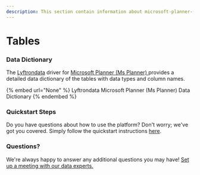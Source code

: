 ```yaml
---
description: This section contain information about microsoft-planner-(ms-planner) connector tables information
---
```


# Tables

### Data Dictionary

The [Lyftrondata](https://www.lyftrondata.com/) driver for [Microsoft Planner (Ms Planner)](None/)[ ](https://www.lyftrondata.com/integration/microsoft-planner-(ms-planner)/)provides a detailed data dictionary of the tables with data types and column names.

{% embed url="None" %}
Lyftrondata Microsoft Planner (Ms Planner) Data Dictionary
{% endembed %}

### Quickstart Steps

Do you have questions about how to use the platform? Don't worry; we've got you covered. Simply follow the quickstart instructions [here](../README.md).

### Questions? <a href="#questions" id="questions"></a>

We're always happy to answer any additional questions you may have! [Set up a meeting with our data experts.](https://www.lyftrondata.com/book-a-meeting/)

